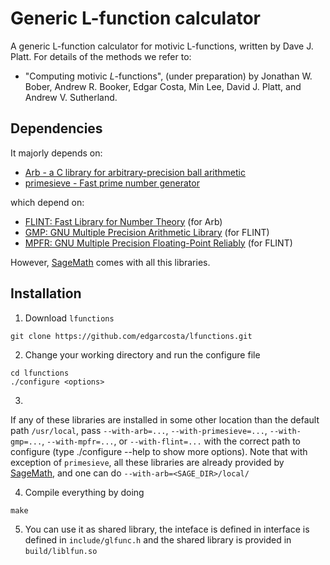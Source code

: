 # Generic L-function calculator

A generic L-function calculator for motivic L-functions, written by Dave J. Platt.
For details of the methods we refer to:
 - "Computing motivic $L$-functions", (under preparation) by Jonathan W. Bober, Andrew R. Booker, Edgar Costa, Min Lee, David J. Platt, and Andrew V. Sutherland.


## Dependencies
It majorly depends on:
 - [Arb - a C library for arbitrary-precision ball arithmetic](http://arblib.org/)
 - [primesieve - Fast prime number generator](https://github.com/kimwalisch/primesieve)
 
which depend on:

 - [FLINT: Fast Library for Number Theory](http://flintlib.org/) (for Arb)
 - [GMP: GNU Multiple Precision Arithmetic Library](https://gmplib.org/) (for FLINT)
 - [MPFR: GNU Multiple Precision Floating-Point Reliably](http://www.mpfr.org/) (for FLINT)

However, [SageMath](http://www.sagemath.org/) comes with all this libraries. 

## Installation

1. Download `lfunctions`
```
git clone https://github.com/edgarcosta/lfunctions.git
```

2. Change your working directory and run the configure file
```
cd lfunctions
./configure <options>
```

3. 
If any of these libraries are installed in some other location than the default path `/usr/local`, pass `--with-arb=...`, `--with-primesieve=...`, `--with-gmp=...`, `--with-mpfr=...`, or `--with-flint=...` with the correct path to configure (type ./configure --help to show more options).
Note that with exception of `primesieve`, all these libraries are already provided by [SageMath](http://www.sagemath.org/),
and one can do `--with-arb=<SAGE_DIR>/local/`

4. Compile everything by doing
```
make
```

5. You can use it as shared library, the inteface is defined in 
interface is defined in `include/glfunc.h` and the shared library is provided in
`build/liblfun.so` 




